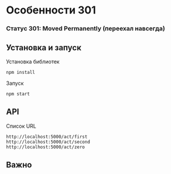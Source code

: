 # Особенности 301

### Статус 301: Moved Permanently (переехал навсегда)

## Установка и запуск

Установка библиотек

```
npm install
```

Запуск

```
npm start
```

## API

Список URL

```
http://localhost:5000/act/first
http://localhost:5000/act/second
http://localhost:5000/act/zero
```
## Важно
